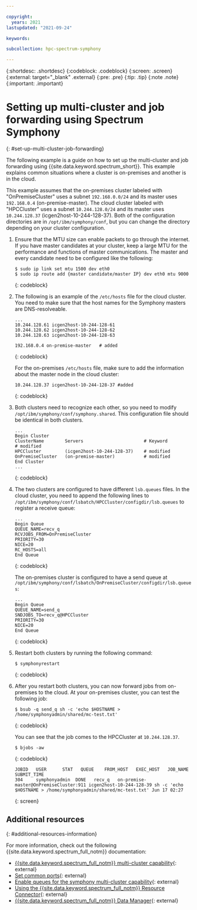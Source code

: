 ```yaml
---

copyright:
  years: 2021
lastupdated: "2021-09-24"

keywords: 

subcollection: hpc-spectrum-symphony

---
```


{:shortdesc: .shortdesc}
{:codeblock: .codeblock}
{:screen: .screen}
{:external: target="_blank" .external}
{:pre: .pre}
{:tip: .tip}
{:note .note}
{:important: .important}

# Setting up multi-cluster and job forwarding using Spectrum Symphony
{: #set-up-multi-cluster-job-forwarding}

The following example is a guide on how to set up the multi-cluster and job forwarding using {{site.data.keyword.spectrum_short}}. This example explains common situations where a cluster is on-premises and another is in the cloud.

This example assumes that the on-premises cluster labeled with "OnPremiseCluster" uses a subnet `192.168.0.0/24` and its master uses `192.168.0.4` (on-premise-master). The cloud cluster labeled with "HPCCluster" uses a subnet `10.244.128.0/24` and its master uses `10.244.128.37` (icgen2host-10-244-128-37). Both of the configuration directories are in `/opt/ibm/symphony/conf`, but you can change the directory depending on your cluster configuration.

1. Ensure that the MTU size can enable packets to go through the internet. If you have master candidates at your cluster, keep a large MTU for the performance and functions of master communications. The master and every candidate need to be configured like the following:

    ```
    $ sudo ip link set mtu 1500 dev eth0
    $ sudo ip route add {master candidate/master IP} dev eth0 mtu 9000 
    ```
    {: codeblock}

2. The following is an example of the `/etc/hosts` file for the cloud cluster. You need to make sure that the host names for the Symphony masters are DNS-resolveable.

    ```
    ...
    10.244.128.61 icgen2host-10-244-128-61
    10.244.128.62 icgen2host-10-244-128-62
    10.244.128.63 icgen2host-10-244-128-63

    192.168.0.4 on-premise-master   # added
    ```
    {: codeblock}

    For the on-premises `/etc/hosts` file, make sure to add the information about the master node in the cloud cluster:

    ```
    10.244.128.37 icgen2host-10-244-128-37 #added
    ```
    {: codeblock}

3. Both clusters need to recognize each other, so you need to modify `/opt/ibm/symphony/conf/symphony.shared`. This configuration file should be identical in both clusters.

    ```
    ...
    Begin Cluster
    ClusterName        Servers                       # Keyword             # modified
    HPCCluster         (icgen2host-10-244-128-37)    # modified
    OnPremiseCluster   (on-premise-master)           # modified
    End Cluster
    ...
    ```
    {: codeblock}

4. The two clusters are configured to have different `lsb.queues` files. In the cloud cluster, you need to append the following lines to `/opt/ibm/symphony/conf/lsbatch/HPCCluster/configdir/lsb.queues` to register a receive queue:

    ```
    ...
    Begin Queue
    QUEUE_NAME=recv_q
    RCVJOBS_FROM=OnPremiseCluster
    PRIORITY=30
    NICE=20
    RC_HOSTS=all
    End Queue
    ```
    {: codeblock}

    The on-premises cluster is configured to have a send queue at `/opt/ibm/symphony/conf/lsbatch/OnPremiseCluster/configdir/lsb.queues`:

    ```
    ...
    Begin Queue
    QUEUE_NAME=send_q
    SNDJOBS_TO=recv_q@HPCCluster
    PRIORITY=30
    NICE=20
    End Queue
    ```
    {: codeblock}

5. Restart both clusters by running the following command:

    ```
    $ symphonyrestart
    ```
    {: codeblock}

6. After you restart both clusters, you can now forward jobs from on-premises to the cloud. At your on-premises cluster, you can test the following job:

    ```
    $ bsub -q send_q sh -c 'echo $HOSTNAME > /home/symphonyadmin/shared/mc-test.txt'
    ```
    {: codeblock}

    You can see that the job comes to the HPCCluster at `10.244.128.37`.

    ```
    $ bjobs -aw
    ```
    {: codeblock}

    ```
    JOBID   USER      STAT   QUEUE    FROM_HOST   EXEC_HOST   JOB_NAME   SUBMIT_TIME
    304     symphonyadmin  DONE   recv_q   on-premise-master@OnPremiseCluster:911 icgen2host-10-244-128-39 sh -c 'echo $HOSTNAME > /home/symphonyadmin/shared/mc-test.txt' Jun 17 02:27
    ```
    {: screen}

## Additional resources
{: #additional-resources-information}

For more information, check out the following {{site.data.keyword.spectrum_full_notm}} documentation:

* [{{site.data.keyword.spectrum_full_notm}} multi-cluster capability](/docs/en/spectrum-symphony/10.1.0?topic=symphony-multicluster-capability){: external}
* [Set common ports](/docs/en/spectrum-symphony/10.1.0?topic=overview-set-common-ports){: external}
* [Enable queues for the symphony multi-cluster capability](/docs/en/spectrum-symphony/10.1.0?topic=queues-enable-multicluster){: external}
* [Using the {{site.data.keyword.spectrum_full_notm}} Resource Connector](/docs/en/spectrum-symphony/10.1.0?topic=symphony-resource-connnector){: external}
* [{{site.data.keyword.spectrum_full_notm}} Data Manager](/docs/en/spectrum-symphony/10.1.0?topic=symphony-data-manager){: external}

